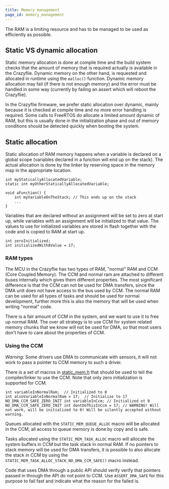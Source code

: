 ```yaml
---
title: Memory management
page_id: memory_management
---
```


The RAM is a limiting resource and has to be managed to be used as efficiently as possible.

## Static VS dynamic allocation

Static memory allocation is done at compile time and the build system checks that the amount of memory that is required
actually is available in the Crazyflie. Dynamic memory on the other hand, is requested and allocated in runtime using
the `malloc()` function. Dynamic memory allocation may fail (if there is not enough memory) and the error must be
handled in some way (currently by failing an assert which will reboot the Crazyflie).

In the Crazyflie firmware, we prefer static allocation over dynamic, mainly because it is checked at compile time and no
more error handling is required. Some calls to FreeRTOS do allocate a limited amount dynamic of RAM, but this is usually done
in the initialization phase and out of memory conditions should be detected quickly when booting the system.

## Static allocation

Static allocation of RAM memory happens when a variable is declared on a global scope (variables
declared in a function will end up on the stack). The actual allocation is done by the linker by
reserving space in the memory map in the appropriate location.

```
int myStaticallyAllocatedVariable;
static int myOtherStaticallyAllocatedVariable;

void aFunction() {
    int myVariableOnTheStack; // This ends up on the stack
    ...
}
```

Variables that are declared without an assignment will be set to zero at start up,
while variables with an assignment will be initialized to that value. The
values to use for initialized variables are stored in flash together with the
code and is copied to RAM at start up.

```
int zeroInitialized;
int initializedWithAValue = 17;
```

### RAM types

The MCU in the Crazyflie has two types of RAM, "normal" RAM and CCM (Core Coupled Memory).
The CCM and normal ram are attached to different buses internally which gives them
different properties. The most significant difference is that the CCM can not be
used for DMA transfers, since the DMA unit does not have access to the bus used by CCM. The
normal RAM can be used for all types of tasks and should be used for normal development,
further more this is also the memory that will be used when writing "normal" code.

There is a fair amount of CCM in the system, and we want to use it to free up normal
RAM. The over all strategy is to use CCM for system related memory chunks that we
know will not be used for DMA, so that most users don't have to care about the
properties of CCM.

### Using the CCM

*Warning:* Some drivers use DMA to communicate with sensors, it will not work
to pass a pointer to CCM memory to such a driver.

There is a set of macros in [static_mem.h](https://github.com/bitcraze/crazyflie-firmware/blob/master/src/modules/interface/static_mem.h)
that should be used to tell the compiler/linker to use the CCM. Note that only
zero initialization is supported for CCM.

```
int variableInNormalRam;  // Initialized to 0
int alsoVariableInNormalRam = 17;  // Initialize to 17
NO_DMA_CCM_SAFE_ZERO_INIT int variableInCcm; // Initialized ot 0
NO_DMA_CCM_SAFE_ZERO_INIT int dontDoThisInCcm = 17; // WARNING! Will not work, will be initialized to 0! Will be silently accepted without warning.
````

Queues allocated with the `STATIC_MEM_QUEUE_ALLOC` macro will be allocated in the
CCM, all access to queue memory is done by copy and is safe.

Tasks allocated using the `STATIC_MEM_TASK_ALLOC` macro will allocate the
system buffers in CCM but the task stack in normal RAM. If no pointers
to stack memory will be used for DMA transfers, it is possible to
also allocate the stack in CCM by using the `STATIC_MEM_TASK_ALLOC_STACK_NO_DMA_CCM_SAFE()`
macro instead.

Code that uses DMA through a public API should verify verify that pointers
passed in through the API do not point to CCM. Use `ASSERT_DMA_SAFE` for this
purpose to fail fast and indicate what the reason for the failed is.
